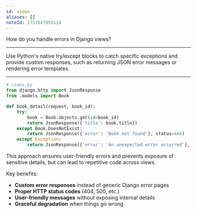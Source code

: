 ```yaml
---
id: views
aliases: []
noteId: 1757047059134
---
```


How do you handle errors in Django views?

---

Use Python's native try/except blocks to catch specific exceptions and provide custom responses, such as returning JSON error messages or rendering error templates.

---

```python
# views.py
from django.http import JsonResponse
from .models import Book

def book_detail(request, book_id):
    try:
        book = Book.objects.get(id=book_id)
        return JsonResponse({'title': book.title})
    except Book.DoesNotExist:
        return JsonResponse({'error': 'Book not found'}, status=404)
    except Exception:
        return JsonResponse({'error': 'An unexpected error occurred'}, status=500)
```

This approach ensures user-friendly errors and prevents exposure of sensitive details, but can lead to repetitive code across views.

Key benefits:
- **Custom error responses** instead of generic Django error pages
- **Proper HTTP status codes** (404, 500, etc.)
- **User-friendly messages** without exposing internal details
- **Graceful degradation** when things go wrong 